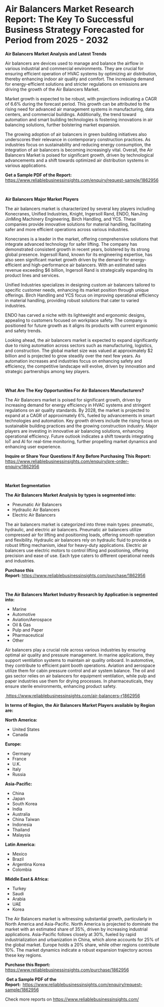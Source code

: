 <p><h1>Air Balancers Market Research Report: The Key To Successful Business Strategy Forecasted for Period from 2025 - 2032</h1></p><p><strong>Air Balancers Market Analysis and Latest Trends</strong></p>
<p><p>Air balancers are devices used to manage and balance the airflow in various industrial and commercial environments. They are crucial for ensuring efficient operation of HVAC systems by optimizing air distribution, thereby enhancing indoor air quality and comfort. The increasing demand for energy-efficient solutions and stricter regulations on emissions are driving the growth of the Air Balancers Market.</p><p>Market growth is expected to be robust, with projections indicating a CAGR of 6.6% during the forecast period. This growth can be attributed to the rising need for advanced air management systems in manufacturing, data centers, and commercial buildings. Additionally, the trend toward automation and smart building technologies is fostering innovations in air balancing solutions, further bolstering market expansion.</p><p>The growing adoption of air balancers in green building initiatives also underscores their relevance in contemporary construction practices. As industries focus on sustainability and reducing energy consumption, the integration of air balancers is becoming increasingly vital. Overall, the Air Balancers Market is poised for significant growth, driven by technological advancements and a shift towards optimized air distribution systems in various applications.</p></p>
<p><strong>Get a Sample PDF of the Report:&nbsp;</strong> <a href="https://www.reliablebusinessinsights.com/enquiry/request-sample/1862956?utm_campaign=3356&utm_medium=2&utm_source=Github&utm_content=ia&utm_term=10042025&utm_id=air-balancers">https://www.reliablebusinessinsights.com/enquiry/request-sample/1862956</a></p>
<p>&nbsp;</p>
<p><strong>Air Balancers Major Market Players</strong></p>
<p><p>The air balancers market is characterized by several key players including Konecranes, Unified Industries, Knight, Ingersoll Rand, ENDO, NanJing JinMing Machinery Engineering, Birch Handling, and YCS. These companies provide innovative solutions for material handling, facilitating safer and more efficient operations across various industries.</p><p>Konecranes is a leader in the market, offering comprehensive solutions that integrate advanced technology for safer lifting. The company has demonstrated consistent growth in recent years, bolstered by its strong global presence. Ingersoll Rand, known for its engineering expertise, has also seen significant market growth driven by the demand for energy-efficient and high-performance air balancers. With an estimated sales revenue exceeding $6 billion, Ingersoll Rand is strategically expanding its product lines and services.</p><p>Unified Industries specializes in designing custom air balancers tailored to specific customer needs, enhancing its market position through unique offerings. Birch Handling and YCS focus on improving operational efficiency in material handling, providing robust solutions that cater to varied industries.</p><p>ENDO has carved a niche with its lightweight and ergonomic designs, appealing to customers focused on workplace safety. The company is positioned for future growth as it aligns its products with current ergonomic and safety trends.</p><p>Looking ahead, the air balancers market is expected to expand significantly due to rising automation across sectors such as manufacturing, logistics, and construction. The global market size was valued at approximately $2 billion and is projected to grow steadily over the next few years. As automation increases and industries focus on enhancing safety and efficiency, the competitive landscape will evolve, driven by innovation and strategic partnerships among key players.</p></p>
<p>&nbsp;</p>
<p><strong>What Are The Key Opportunities For Air Balancers Manufacturers?</strong></p>
<p><p>The Air Balancers market is poised for significant growth, driven by increasing demand for energy efficiency in HVAC systems and stringent regulations on air quality standards. By 2028, the market is projected to expand at a CAGR of approximately 6%, fueled by advancements in smart technologies and automation. Key growth drivers include the rising focus on sustainable building practices and the growing construction industry. Major players are investing in innovative air balancing solutions, enhancing operational efficiency. Future outlook indicates a shift towards integrating IoT and AI for real-time monitoring, further propelling market dynamics and enhancing user experience.</p></p>
<p><strong>Inquire or Share Your Questions If Any Before Purchasing This Report:</strong> <a href="https://www.reliablebusinessinsights.com/enquiry/pre-order-enquiry/1862956?utm_campaign=3356&utm_medium=2&utm_source=Github&utm_content=ia&utm_term=10042025&utm_id=air-balancers">https://www.reliablebusinessinsights.com/enquiry/pre-order-enquiry/1862956</a></p>
<p>&nbsp;</p>
<p><strong>Market Segmentation</strong></p>
<p><strong>The Air Balancers Market Analysis by types is segmented into:</strong></p>
<p><ul><li>Pneumatic Air Balancers</li><li>Hydraulic Air Balancers</li><li>Electric Air Balancers</li></ul></p>
<p><p>The air balancers market is categorized into three main types: pneumatic, hydraulic, and electric air balancers. Pneumatic air balancers utilize compressed air for lifting and positioning loads, offering smooth operation and flexibility. Hydraulic air balancers rely on hydraulic fluid to provide a robust lifting mechanism, ideal for heavy-duty applications. Electric air balancers use electric motors to control lifting and positioning, offering precision and ease of use. Each type caters to different operational needs and industries.</p></p>
<p><strong>Purchase this Report:&nbsp;</strong><a href="https://www.reliablebusinessinsights.com/purchase/1862956?utm_campaign=3356&utm_medium=2&utm_source=Github&utm_content=ia&utm_term=10042025&utm_id=air-balancers">https://www.reliablebusinessinsights.com/purchase/1862956</a></p>
<p>&nbsp;</p>
<p><strong>The Air Balancers Market Industry Research by Application is segmented into:</strong></p>
<p><ul><li>Marine</li><li>Automotive</li><li>Aviation/Aerospace</li><li>Oil & Gas</li><li>Pulp and Paper</li><li>Pharmaceutical</li><li>Other</li></ul></p>
<p><p>Air balancers play a crucial role across various industries by ensuring optimal air quality and pressure management. In marine applications, they support ventilation systems to maintain air quality onboard. In automotive, they contribute to efficient paint booth operations. Aviation and aerospace utilize them for cabin pressure control and air system balance. The oil and gas sector relies on air balancers for equipment ventilation, while pulp and paper industries use them for drying processes. In pharmaceuticals, they ensure sterile environments, enhancing product safety.</p></p>
<p><a href="https://www.reliablebusinessinsights.com/air-balancers-r1862956?utm_campaign=3356&utm_medium=2&utm_source=Github&utm_content=ia&utm_term=10042025&utm_id=air-balancers">&nbsp;https://www.reliablebusinessinsights.com/air-balancers-r1862956</a></p>
<p><strong>In terms of Region, the Air Balancers Market Players available by Region are:</strong></p>
<p>
    <p> <strong> North America: </strong>
        <ul>
            <li>United States</li>
            <li>Canada</li>
        </ul>
        </p> 
    <p> <strong> Europe: </strong>
        <ul>
            <li>Germany</li>
            <li>France</li>
            <li>U.K.</li>
            <li>Italy</li>
            <li>Russia</li>
        </ul>
        </p> 
    <p> <strong> Asia-Pacific: </strong>
        <ul>
            <li>China</li>
            <li>Japan</li>
            <li>South Korea</li>
            <li>India</li>
            <li>Australia</li>
            <li>China Taiwan</li>
            <li>Indonesia</li>
            <li>Thailand</li>
            <li>Malaysia</li>
        </ul>
        </p> 
    <p> <strong> Latin America: </strong>
        <ul>
            <li>Mexico</li>
            <li>Brazil</li>
            <li>Argentina Korea</li>
            <li>Colombia</li>
        </ul>
        </p> 
    <p> <strong> Middle East & Africa: </strong>
        <ul>
            <li>Turkey</li>
            <li>Saudi</li>
            <li>Arabia</li>
            <li>UAE</li>
            <li>Korea</li>
        </ul>
    </p>
    </p>
<p><p>The Air Balancers market is witnessing substantial growth, particularly in North America and Asia-Pacific. North America is projected to dominate the market with an estimated share of 35%, driven by increasing industrial applications. Asia-Pacific follows closely at 30%, fueled by rapid industrialization and urbanization in China, which alone accounts for 25% of the global market. Europe holds a 20% share, while other regions contribute 10%. The market dynamics indicate a robust expansion trajectory across these key regions.</p></p>
<p><strong>Purchase this Report: </strong><a href="https://www.reliablebusinessinsights.com/purchase/1862956?utm_campaign=3356&utm_medium=2&utm_source=Github&utm_content=ia&utm_term=10042025&utm_id=air-balancers">https://www.reliablebusinessinsights.com/purchase/1862956</a></p>
<p>&nbsp;<strong>Get a Sample PDF of the Report:&nbsp;&nbsp;</strong><a href="https://www.reliablebusinessinsights.com/enquiry/request-sample/1862956?utm_campaign=3356&utm_medium=2&utm_source=Github&utm_content=ia&utm_term=10042025&utm_id=air-balancers">https://www.reliablebusinessinsights.com/enquiry/request-sample/1862956</a></p>
<p><strong></strong></p>
<p>Check more reports on <a href="https://www.reliablebusinessinsights.com/?utm_campaign=3356&utm_medium=2&utm_source=Github&utm_content=ia&utm_term=10042025&utm_id=air-balancers">https://www.reliablebusinessinsights.com/</a></p>